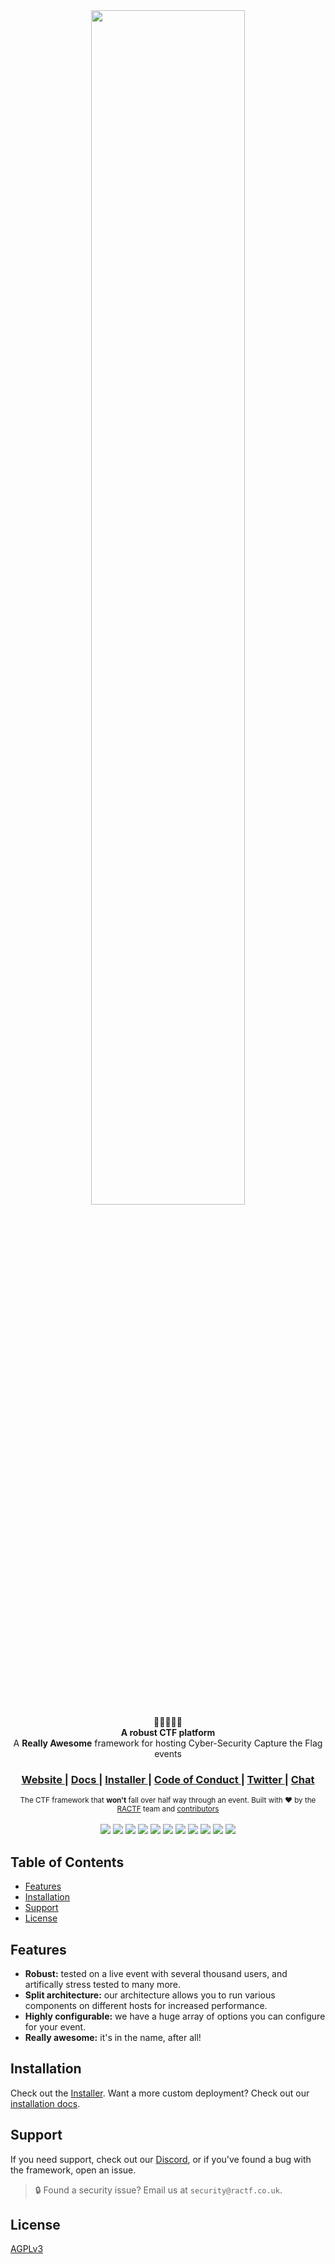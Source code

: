 <div align="center">
  <img src="https://cdn.discordapp.com/attachments/721768144296738847/812516613626134609/path5839.png" width="70%">
</div>

<div align="center">
  🚩⛳🏁🏳️‍🌈
</div>
<div align="center">
  <strong>A robust CTF platform</strong>
</div>
<div align="center">
  A <strong>Really Awesome</strong> framework for hosting Cyber-Security Capture the Flag events
</div>

<div align="center">
  <h3>
    <a href="https://ractf.co.uk">
      Website
    </a>
    <span> | </span>
    <a href="https://docs.ractf.co.uk">
      Docs
    </a>
    <span> | </span>
    <a href="https://github.com/ractf/install">
      Installer
    </a>
    <span> | </span>
    <a href="https://github.com/ractf/core/blob/master/CODE_OF_CONDUCT.md">
      Code of Conduct
    </a>
    <span> | </span>
    <a href="https://twitter.com/RACTF_UK">
      Twitter
    </a>
    <span> | </span>
    <a href="https://discord.gg/FfW2xXR">
      Chat
    </a>
  </h3>
</div>

<div align="center">
  <sub>The CTF framework that <strong>won't</strong> fall over half way through an event. Built with ❤︎ by
  the <a href="https://twitter.com/RACTF_UK">RACTF</a> team and 
  <a href="https://github.com/ractf/core/graphs/contributors">
    contributors
  </a></sub>
</div>

<br>

<div align="center">
    <a href="https://github.com/ractf/polaris/actions/workflows/create-release.yml"><img src=https://github.com/ractf/polaris/actions/workflows/create-release.yml/badge.svg></a>
    <a href="https://github.com/ractf/polaris/actions/workflows/build-application-rpm.yml"><img src=https://github.com/ractf/polaris/actions/workflows/build-application-rpm.yml/badge.svg></a>
    <a href="https://github.com/ractf/polaris/actions/workflows/build-application-jar.yml"><img src=https://github.com/ractf/polaris/actions/workflows/build-application-jar.yml/badge.svg></a>
    <a href="https://github.com/ractf/polaris/actions/workflows/build-application-javadoc.yml"><img src=https://github.com/ractf/polaris/actions/workflows/build-application-javadoc.yml/badge.svg></a>
    <a href="https://github.com/ractf/polaris/actions/workflows/build-api-javadoc.yml"><img src=https://github.com/ractf/polaris/actions/workflows/build-api-javadoc.yml/badge.svg></a>
    <a href="https://github.com/ractf/polaris/actions/workflows/build-cli-rpm.yml"><img src=https://github.com/ractf/polaris/actions/workflows/build-cli-rpm.yml/badge.svg></a>
    <a href="https://github.com/ractf/polaris/actions/workflows/build-cli-jar.yml"><img src=https://github.com/ractf/polaris/actions/workflows/build-cli-jar.yml/badge.svg></a>
    <a href="https://github.com/ractf/polaris/actions/workflows/build-cli-nativeimage.yml"><img src=https://github.com/ractf/polaris/actions/workflows/build-cli-nativeimage.yml/badge.svg></a>
    <a href="https://github.com/ractf/polaris/actions/workflows/build-apiclient-javadoc.yml"><img src=https://github.com/ractf/polaris/actions/workflows/build-apiclient-javadoc.yml/badge.svg></a>
    <a href="https://github.com/ractf/polaris/actions/workflows/test.yml"><img src=https://github.com/ractf/polaris/actions/workflows/test.yml/badge.svg></a>
    <a href="https://codecov.io/gh/ractf/polaris"><img src="https://codecov.io/gh/ractf/polaris/branch/main/graph/badge.svg?token=ARH6KTIEP0"/></a>
</div>

## Table of Contents
- [Features](#Features)
- [Installation](#Installation)
- [Support](#Support)
- [License](#License)

## Features
- __Robust:__ tested on a live event with several thousand users, and artifically stress tested to many more.
- __Split architecture:__ our architecture allows you to run various components on different hosts for increased performance.
- __Highly configurable:__ we have a huge array of options you can configure for your event.
- __Really awesome:__ it's in the name, after all!

## Installation
Check out the [Installer](https://github.com/ractf/install/). Want a more custom deployment? Check out our [installation docs](https://docs.ractf.co.uk/installer).

## Support
If you need support, check out our [Discord](https://discord.gg/FfW2xXR), or if you've found a bug with the framework, open an issue.
> 🔒 Found a security issue? Email us at `security@ractf.co.uk`.

## License
[AGPLv3](https://tldrlegal.com/license/gnu-affero-general-public-license-v3-(agpl-3.0))
